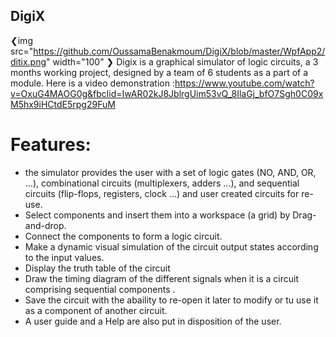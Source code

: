 ## DigiX
 ❮img src="https://github.com/OussamaBenakmoum/DigiX/blob/master/WpfApp2/ditix.png" width="100" ❯
Digix is a graphical simulator of logic circuits, a 3 months working project, designed by a team of 6 students as a part of a module. 
Here is a video demonstration :https://www.youtube.com/watch?v=OxuG4MAOG0g&fbclid=IwAR02kJ8JblrgUim53vQ_8IlaGj_bfO7Sgh0C09xM5hx9iHCtdE5rpg29FuM

# Features: 

-	the simulator provides the user with a set of logic gates (NO, AND, OR, …), combinational circuits (multiplexers, adders ...), and sequential circuits (flip-flops, registers, clock ...) and user created circuits for re-use.
-	Select components and insert them into a workspace (a grid) by Drag-and-drop.
-	Connect the components to form a logic circuit.
-	Make a dynamic visual simulation of the circuit output states according to the input values.
-	Display the truth table of the circuit 
-	Draw the timing diagram of the different signals when it is a circuit comprising sequential components .
-	Save the circuit with the abaility to re-open it later to modify or tu use it as a component of another circuit.
-	A user guide and a Help are also put in disposition of the user.
